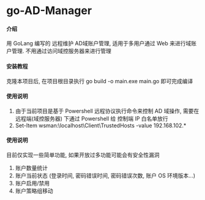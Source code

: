 # go-AD-Manager

#### 介绍
用 GoLang 编写的 远程维护 AD域账户管理, 适用于多用户通过 Web 来进行域账户管理.
不用通过访问域控服务器来进行管理

#### 安装教程
克隆本项目后, 在项目根目录执行 go build -o main.exe main.go 即可完成编译

#### 使用说明
1.  由于当前项目是基于 Powershell 远程协议执行命令来控制 AD 域操作, 需要在 远程端(域控服务器) 下通过 Powershell 给 控制端 IP 白名单放行
2.  Set-Item wsman:\localhost\Client\TrustedHosts -value 192.168.102.*

#### 使用说明
目前仅实现一些简单功能, 如果开放过多功能可能会有安全性漏洞

1. 账户数量统计
2. 账户当前状态 (登录时间, 密码错误时间, 密码错误次数, 账户 OS 环境版本...)
3. 账户启用/禁用
4. 账户策略组移动